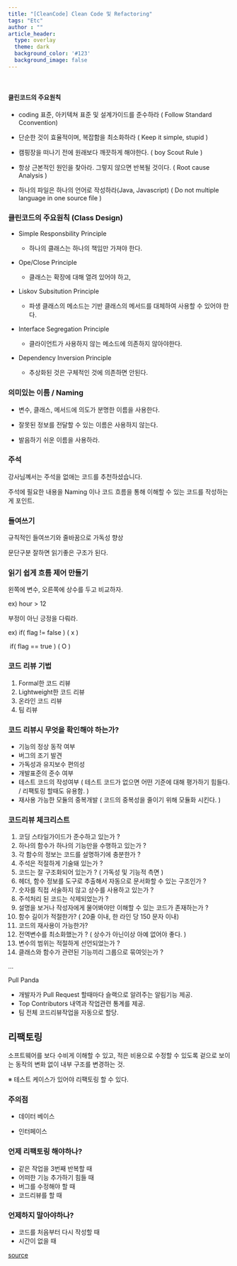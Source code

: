 ```yaml
---
title: "[CleanCode] Clean Code 및 Refactoring"
tags: "Etc"
author : ""
article_header:
  type: overlay
  theme: dark
  background_color: '#123'
  background_image: false
---
```


<br>

#### 클린코드의 주요원칙

+ coding 표준, 아키텍쳐 표준 및 설계가이드를 준수하라 ( Follow Standard Cconvention)

+ 단순한 것이 효율적이며, 복잡함을 최소화하라  ( Keep it simple, stupid )

+ 캠핑장을 떠나기 전에 원래보다 깨끗하게 해야한다.  ( boy Scout Rule )

+ 항상 근본적인 원인을 찾아라. 그렇지 않으면 반복될 것이다. ( Root cause Analysis )

+ 하나의 파일은 하나의 언어로 작성하라(Java, Javascript) ( Do not multiple language in one source file )



### 클린코드의 주요원칙 (Class Design)

+ Simple Responsbility Principle
  + 하나의 클래스는 하나의 책임만 가져야 한다.
+ Ope/Close Principle
  + 클래스는 확장에 대해 열려 있어야 하고, 
+ Liskov Subsitution Principle
  + 파생 클래스의 메소드는 기반 클래스의 메서드를 대체하여 사용할 수 있어야 한다.
+ Interface Segregation Principle
  + 클라이언트가 사용하지 않는 메소드에 의존하지 않아야한다.
+ Dependency Inversion Principle

  + 추상화된 것은 구체적인 것에 의존하면 안된다.



### 의미있는 이름 / Naming

+ 변수, 클래스, 메서드에 의도가 분명한 이름을 사용한다.

+ 잘못된 정보를 전달할 수 있는 이름은 사용하지 않는다.

+ 발음하기 쉬운 이름을 사용하라.



### 주석

강사님꼐서는 주석을 없애는 코드를 추천하셨습니다.

주석에 필요한 내용을 Naming 이나 코드 흐름을 통해 이해할 수 있는 코드를 작성하는게 포인트.



### 들여쓰기

규칙적인 들여쓰기와 줄바꿈으로 가독성 향상

문단구분 잘하면 읽기좋은 구조가 된다.



### 읽기 쉽게 흐름 제어 만들기

왼쪽에 변수, 오른쪽에 상수를 두고 비교하자.

ex) hour > 12

부정이 아닌 긍정을 다뤄라.

ex)  if( flag != false ) ( x )

​		if( flag == true ) ( O )



### 코드 리뷰 기법

1. Formal한 코드 리뷰
2. Lightweight한 코드 리뷰
3. 온라인 코드 리뷰
4. 팀 리뷰



### 코드 리뷰시 무엇을 확인해야 하는가?

+ 기능의 정상 동작 여부
+ 버그의 조기 발견
+ 가독성과 유지보수 편의성
+ 개발표준의 준수 여부
+ 테스트 코드의 작성여부 ( 테스트 코드가 없으면 어떤 기준에 대해 평가하기 힘들다. / 리팩토링 할때도 유용함. )
+ 재사용 가능한 모듈의 중복개발 ( 코드의 중복성을 줄이기 위해 모듈화 시킨다. )



### 코드리뷰 체크리스트

1. 코딩 스타일가이드가 준수하고 있는가 ?
2. 하나의 함수가 하나의 기능만을 수행하고 있는가 ?
3. 각 함수의 정보는 코드를 설명하기에 충분한가 ?
4. 주석은 적절하게 기술돼 있는가 ?
5. 코드는 잘 구조화되어 있는가 ? ( 가독성 및 기능적 측면 )
6. 헤더, 함수 정보를 도구로 추출해서 자동으로 문서화할 수 있는 구조인가 ?
7. 숫자를 직접 서술하지 않고 상수를 사용하고 있는가 ?
8. 주석처리 된 코드는 삭제되었는가 ?
9. 설명을 보거나 작성자에게 물어봐야만 이해할 수 있는 코드가 존재하는가 ?
10. 함수 길이가 적절한가? ( 20줄 이내, 한 라인 당 150 문자 이내)
11. 코드의 재사용이 가능한가?
12. 전역변수를 최소화했는가 ? ( 상수가 아닌이상 아예 없어야 좋다. )
13. 변수의 범위는 적절하게 선언되었는가 ?
14. 클래스와 함수가 관련된 기능끼리 그룹으로 묶여잇는가 ?

...



Pull Panda

- 개발자가 Pull Request 할때마다 슬랙으로 알려주는 알림기능 제공.
- Top Contributors 내역과 작업관련 통계를 제공.
- 팀 전체 코드리뷰작업을 자동으로 할당.







## 리팩토링

소프트웨어를 보다 수비게 이해할 수 있고, 적은 비용으로 수정할 수 있도록 겉으로 보이는 동작의 변화 없이 내부 구조를 변경하는 것.

※ 테스트 케이스가 있어야 리팩토링 할 수 있다.



### 주의점

+ 데이터 베이스

+ 인터페이스



### 언제 리팩토링 해야하나?

+ 같은 작업을 3번째 반복할 때
+ 어떠한 기능 추가하기 힘들 때
+ 버그를 수정해야 할 때
+ 코드리뷰를 할 때



### 언제하지 말아야하나?

+ 코드를 처음부터 다시 작성할 때
+ 시간이 없을 때





[source](github.com/joeunha/clean-code-ssafy)





